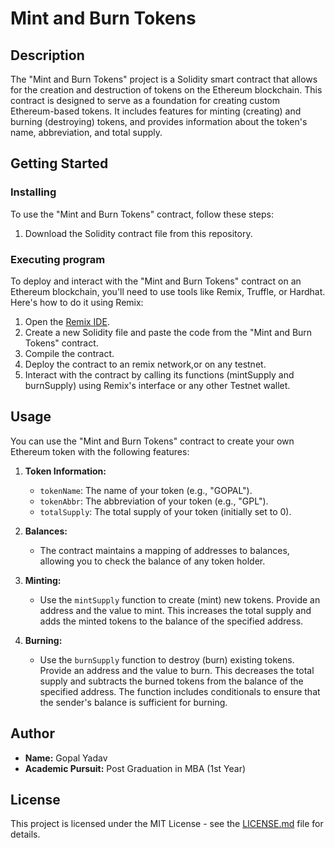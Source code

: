# Mint and Burn Tokens

## Description

The "Mint and Burn Tokens" project is a Solidity smart contract that allows for the creation and destruction of tokens on the Ethereum blockchain. This contract is designed to serve as a foundation for creating custom Ethereum-based tokens. It includes features for minting (creating) and burning (destroying) tokens, and provides information about the token's name, abbreviation, and total supply.

## Getting Started

### Installing

To use the "Mint and Burn Tokens" contract, follow these steps:

1. Download the Solidity contract file from this repository.

### Executing program

To deploy and interact with the "Mint and Burn Tokens" contract on an Ethereum blockchain, you'll need to use tools like Remix, Truffle, or Hardhat. Here's how to do it using Remix:

1. Open the [Remix IDE](https://remix.ethereum.org/).
2. Create a new Solidity file and paste the code from the "Mint and Burn Tokens" contract.
3. Compile the contract.
4. Deploy the contract to an remix  network,or on any testnet.
5. Interact with the contract by calling its functions (mintSupply and burnSupply) using Remix's interface or any other Testnet wallet.

## Usage

You can use the "Mint and Burn Tokens" contract to create your own Ethereum token with the following features:

1. **Token Information:**
   - `tokenName`: The name of your token (e.g., "GOPAL").
   - `tokenAbbr`: The abbreviation of your token (e.g., "GPL").
   - `totalSupply`: The total supply of your token (initially set to 0).

2. **Balances:**
   - The contract maintains a mapping of addresses to balances, allowing you to check the balance of any token holder.

3. **Minting:**
   - Use the `mintSupply` function to create (mint) new tokens. Provide an address and the value to mint. This increases the total supply and adds the minted tokens to the balance of the specified address.

4. **Burning:**
   - Use the `burnSupply` function to destroy (burn) existing tokens. Provide an address and the value to burn. This decreases the total supply and subtracts the burned tokens from the balance of the specified address. The function includes conditionals to ensure that the sender's balance is sufficient for burning.

## Author

- **Name:** Gopal Yadav
- **Academic Pursuit:** Post Graduation in MBA (1st Year)

## License

This project is licensed under the MIT License - see the [LICENSE.md](LICENSE) file for details.
